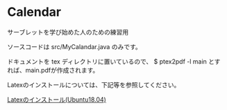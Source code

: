 # Calendar
サーブレットを学び始めた人のための練習用

ソースコードは src/MyCalandar.java のみです。

ドキュメントを tex ディレクトリに置いているので、
$ ptex2pdf -l main
とすれば、main.pdfが作成されます。

Latexのインストールについては、下記等を参照してください。

[Latexのインストール(Ubuntu18.04)](http://kanako.s500.xrea.com/nukblog/show.rhtml?id=688)


<!-- 修正時刻: Fri Jul 24 06:48:58 2020 -->
